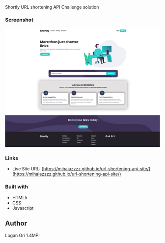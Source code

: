 Shortly URL shortening API Challenge solution

### Screenshot

![](./screenshot.jpg)

### Links
- Live Site URL: [https://mihaiazzzz.github.io/url-shortening-api-site/](https://mihaiazzzz.github.io/url-shortening-api-site/)

### Built with

- HTML5 
- CSS 
- Javascript



## Author
Logan Gri 1.4MPI
